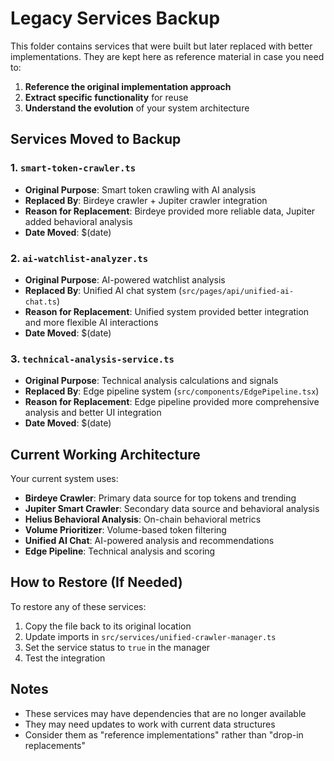 # Legacy Services Backup

This folder contains services that were built but later replaced with better implementations. They are kept here as reference material in case you need to:

1. **Reference the original implementation approach**
2. **Extract specific functionality** for reuse
3. **Understand the evolution** of your system architecture

## Services Moved to Backup

### 1. `smart-token-crawler.ts`
- **Original Purpose**: Smart token crawling with AI analysis
- **Replaced By**: Birdeye crawler + Jupiter crawler integration
- **Reason for Replacement**: Birdeye provided more reliable data, Jupiter added behavioral analysis
- **Date Moved**: $(date)

### 2. `ai-watchlist-analyzer.ts`
- **Original Purpose**: AI-powered watchlist analysis
- **Replaced By**: Unified AI chat system (`src/pages/api/unified-ai-chat.ts`)
- **Reason for Replacement**: Unified system provided better integration and more flexible AI interactions
- **Date Moved**: $(date)

### 3. `technical-analysis-service.ts`
- **Original Purpose**: Technical analysis calculations and signals
- **Replaced By**: Edge pipeline system (`src/components/EdgePipeline.tsx`)
- **Reason for Replacement**: Edge pipeline provided more comprehensive analysis and better UI integration
- **Date Moved**: $(date)

## Current Working Architecture

Your current system uses:
- **Birdeye Crawler**: Primary data source for top tokens and trending
- **Jupiter Smart Crawler**: Secondary data source and behavioral analysis
- **Helius Behavioral Analysis**: On-chain behavioral metrics
- **Volume Prioritizer**: Volume-based token filtering
- **Unified AI Chat**: AI-powered analysis and recommendations
- **Edge Pipeline**: Technical analysis and scoring

## How to Restore (If Needed)

To restore any of these services:
1. Copy the file back to its original location
2. Update imports in `src/services/unified-crawler-manager.ts`
3. Set the service status to `true` in the manager
4. Test the integration

## Notes

- These services may have dependencies that are no longer available
- They may need updates to work with current data structures
- Consider them as "reference implementations" rather than "drop-in replacements"
